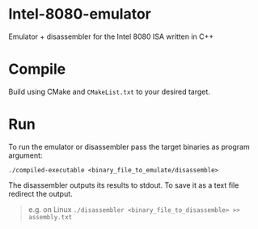 # Intel-8080-emulator
Emulator + disassembler for the Intel 8080 ISA written in C++

# Compile

Build using CMake and `CMakeList.txt` to your desired target.

# Run

To run the emulator or disassembler pass the target binaries as program argument:

`./compiled-executable <binary_file_to_emulate/disassemble>`

The disassembler outputs its results to stdout. To save it as a text file redirect the output.

> e.g. on Linux `./disassembler <binary_file_to_disassemble> >> assembly.txt `
